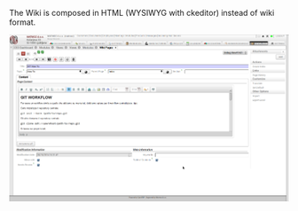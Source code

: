The Wiki is composed in HTML (WYSIWYG with ckeditor) instead of wiki format.

![screenshot](https://raw.githubusercontent.com/sysadminmatmoz/screenshots/master/wiki_html.png "screenshot")
